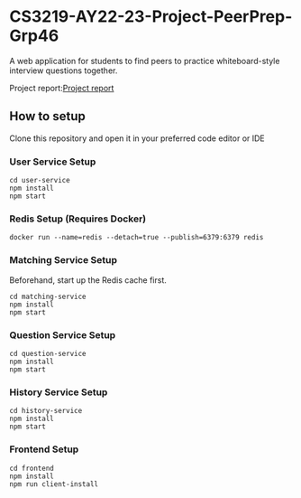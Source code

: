 # CS3219-AY22-23-Project-PeerPrep-Grp46
A web application for students to find peers to practice whiteboard-style interview 
questions together. 

Project report:<a href="/github.com/CS3219-AY2223S1/cs3219-project-ay2223s1-g46/46-ProjectReport.pdf" target="_blank">Project report</a>

## How to setup 
Clone this repository and open it in your preferred code editor or IDE 

### User Service Setup
```
cd user-service
npm install
npm start
```
### Redis Setup (Requires Docker)
```
docker run --name=redis --detach=true --publish=6379:6379 redis
```
### Matching Service Setup
Beforehand, start up the Redis cache first.
```
cd matching-service
npm install
npm start
```
### Question Service Setup
```
cd question-service
npm install
npm start
```
### History Service Setup
```
cd history-service
npm install
npm start
```
### Frontend Setup
```
cd frontend
npm install
npm run client-install
```


